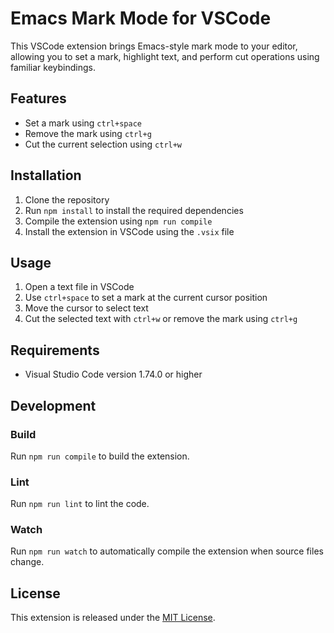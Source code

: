 # Emacs Mark Mode for VSCode

This VSCode extension brings Emacs-style mark mode to your editor, allowing you to set a mark, highlight text, and perform cut operations using familiar keybindings.

## Features

- Set a mark using `ctrl+space`
- Remove the mark using `ctrl+g`
- Cut the current selection using `ctrl+w`

## Installation

1. Clone the repository
2. Run `npm install` to install the required dependencies
3. Compile the extension using `npm run compile`
4. Install the extension in VSCode using the `.vsix` file

## Usage

1. Open a text file in VSCode
2. Use `ctrl+space` to set a mark at the current cursor position
3. Move the cursor to select text
4. Cut the selected text with `ctrl+w` or remove the mark using `ctrl+g`

## Requirements

- Visual Studio Code version 1.74.0 or higher

## Development

### Build

Run `npm run compile` to build the extension.

### Lint

Run `npm run lint` to lint the code.

### Watch

Run `npm run watch` to automatically compile the extension when source files change.

## License

This extension is released under the [MIT License](LICENSE).

